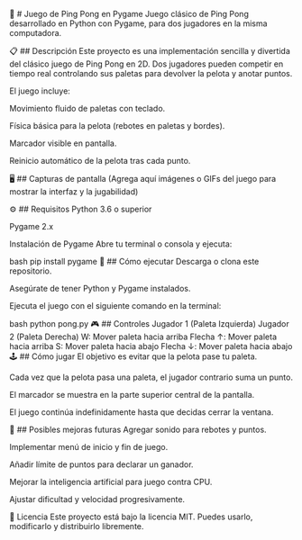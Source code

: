 🎾 # Juego de Ping Pong en Pygame
Juego clásico de Ping Pong desarrollado en Python con Pygame, para dos jugadores en la misma computadora.

📋 ## Descripción
Este proyecto es una implementación sencilla y divertida del clásico juego de Ping Pong en 2D. Dos jugadores pueden competir en tiempo real controlando sus paletas para devolver la pelota y anotar puntos.

El juego incluye:

Movimiento fluido de paletas con teclado.

Física básica para la pelota (rebotes en paletas y bordes).

Marcador visible en pantalla.

Reinicio automático de la pelota tras cada punto.

🖥️ ## Capturas de pantalla
(Agrega aquí imágenes o GIFs del juego para mostrar la interfaz y la jugabilidad)

⚙️ ## Requisitos
Python 3.6 o superior

Pygame 2.x

Instalación de Pygame
Abre tu terminal o consola y ejecuta:

bash
pip install pygame
🚀 ## Cómo ejecutar
Descarga o clona este repositorio.

Asegúrate de tener Python y Pygame instalados.

Ejecuta el juego con el siguiente comando en la terminal:

bash
python pong.py
🎮 ## Controles
Jugador 1 (Paleta Izquierda)	Jugador 2 (Paleta Derecha)
W: Mover paleta hacia arriba	Flecha ↑: Mover paleta hacia arriba
S: Mover paleta hacia abajo	Flecha ↓: Mover paleta hacia abajo
🕹️ ## Cómo jugar
El objetivo es evitar que la pelota pase tu paleta.

Cada vez que la pelota pasa una paleta, el jugador contrario suma un punto.

El marcador se muestra en la parte superior central de la pantalla.

El juego continúa indefinidamente hasta que decidas cerrar la ventana.

🔧 ## Posibles mejoras futuras
Agregar sonido para rebotes y puntos.

Implementar menú de inicio y fin de juego.

Añadir límite de puntos para declarar un ganador.

Mejorar la inteligencia artificial para juego contra CPU.

Ajustar dificultad y velocidad progresivamente.

📄 Licencia
Este proyecto está bajo la licencia MIT. Puedes usarlo, modificarlo y distribuirlo libremente.
